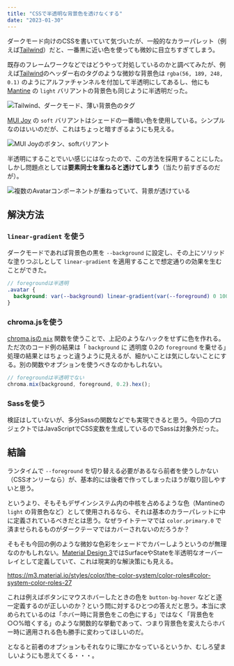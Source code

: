 ```yaml
---
title: "CSSで半透明な背景色を透けなくする"
date: "2023-01-30"
---
```


ダークモード向けのCSSを書いていて気づいたが、一般的なカラーパレット（例えば[Tailwind](https://tailwindcss.com/docs/customizing-colors)）だと、一番黒に近い色を使っても微妙に目立ちすぎてしまう。

既存のフレームワークなどではどうやって対処しているのかと調べてみたが、例えば[Tailwind](https://tailwindcss.com/)のヘッダー右のタグのような微妙な背景色は `rgba(56, 189, 248, 0.1)` のようにアルファチャンネルを付加して半透明にしてあるし、他にも [Mantine](https://mantine.dev/core/button/#variants) の `light` バリアントの背景色も同じように半透明だった。

![Tailwind、ダークモード、薄い背景色のタグ](/images/posts/tailwind-tag.png)

[MUI Joy](https://mui.com/joy-ui/react-button/) の `soft` バリアントはシェードの一番暗い色を使用している。シンプルなのはいいのだが、これはちょっと暗すぎるようにも見える。

![MUI Joyのボタン、softバリアント](/images/posts/mui-joy-button.png)

半透明にすることでいい感じにはなったので、この方法を採用することにした。しかし問題点としては**要素同士を重ねると透けてしまう**（当たり前すぎるのだが）。

![複数のAvatarコンポーネントが重ねっていて、背景が透けている](/images/posts/alpha-avatar-group.png)

## 解決方法

### `linear-gradient` を使う

ダークモードであれば背景色の黒を `--background` に設定し、その上にソリッドな塗りつぶしとして `linear-gradient` を適用することで想定通りの効果を生むことができた。

```scss
// foregroundは半透明
.avatar {
  background: var(--background) linear-gradient(var(--foreground) 0 100%);
}
```

### chroma.jsを使う

[chroma.jsの `mix`](https://gka.github.io/chroma.js/#chroma-mix) 関数を使うことで、上記のようなハックをせずに色を作れる。ただ次のコード例の結果は「 `background` に 透明度 0.2の `foreground` を乗せる」処理の結果とはちょっと違うように見えるが、細かいことは気にしないことにする。別の関数やオプションを使うべきなのかもしれない。

```ts
// foregroundは半透明でない
chroma.mix(background, foreground, 0.2).hex();
```

### Sassを使う

検証はしていないが、多分Sassの関数などでも実現できると思う。今回のプロジェクトではJavaScriptでCSS変数を生成しているのでSassは対象外だった。

## 結論

ランタイムで `--foreground` を切り替える必要があるなら前者を使うしかない（CSSオンリーなら）が、基本的には後者で作ってしまったほうが取り回しやすいと思う。

というより、そもそもデザインシステム内の中核を占めるような色（Mantineの `light` の背景色など）として使用されるなら、それは基本のカラーパレットに中に定義されているべきだとは思う。なぜライトテーマでは `color.primary.0` で済ませられるものがダークテーマではカバーされないのだろうか？

そもそも今回の例のような微妙な色彩をシェードでカバーしようというのが無理なのかもしれない。[Material Design 3](https://m3.material.io/)ではSurfaceやStateを半透明なオーバーレイとして定義していて、これは現実的な解決策にも見える。

https://m3.material.io/styles/color/the-color-system/color-roles#color-system-color-roles-27

これは例えばボタンにマウスホバーしたときの色を `button-bg-hover` などと逐一定義するのが正しいのか？という問に対するひとつの答えだと思う。本当に求められているのは「ホバー時に背景色をこの色にする」ではなく「背景色を○○%暗くする」のような関数的な挙動であって、つまり背景色を変えたらホバー時に適用される色も勝手に変わってほしいのだ。

となると前者のオプションもそれなりに理にかなっているというか、むしろ望ましいようにも思えてくる・・・。
